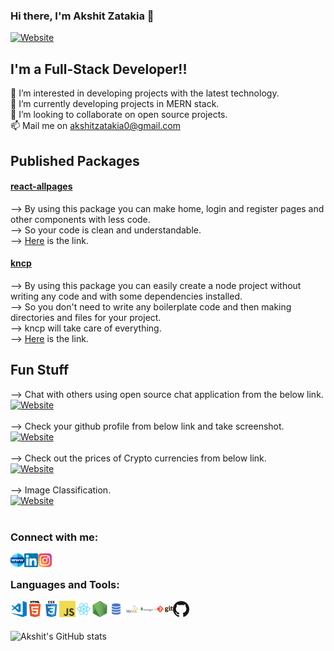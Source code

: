 ### Hi there, I'm Akshit Zatakia  👋

[![Website](https://img.shields.io/badge/-akshit--zatakia.github.io-red)](https://akshit-zatakia.github.io)

## I'm a Full-Stack Developer!!

 👀 I’m interested in developing projects with the latest technology.<br>
 🌱 I’m currently developing projects in MERN stack.<br>
 💞️ I’m looking to collaborate on open source projects.<br>
 📫 Mail me on akshitzatakia0@gmail.com <br> 

## Published Packages
#### <a href="https://www.npmjs.com/package/react-allpages" target="_blank">react-allpages</a>
--> By using this package you can make home, login and register pages and other components with less code.<br>
--> So your code is clean and understandable.<br>
--> <a href="https://www.npmjs.com/package/react-allpages" target="_blank">Here</a> is the link.

#### <a href="https://www.npmjs.com/package/kncp" target="_blank">kncp</a>
--> By using this package you can easily create a node project without writing any code and with some dependencies installed. <br>
--> So you don't need to write any boilerplate code and then making directories and files for your project. <br>
--> kncp will take care of everything.<br>
--> <a href="https://www.npmjs.com/package/kncp" target="_blank">Here</a> is the link.

## Fun Stuff
--> Chat with others using open source chat application from the below link.<br>
[![Website](https://img.shields.io/badge/-do--vartalap-blue)](https://do-vartalap.herokuapp.com/)<br><br>
--> Check your github profile from below link and take screenshot.<br>
[![Website](https://img.shields.io/badge/-git--profile-blue)](https://akshit-zatakia.github.io/git-profile/)<br><br>
--> Check out the prices of Crypto currencies from below link.<br>
[![Website](https://img.shields.io/badge/-crypto-blue)](https://crypto-nextjs.vercel.app/)<br><br>
--> Image Classification.<br>
[![Website](https://img.shields.io/badge/-image--classification-blue)](https://akshit-zatakia.github.io/image-classification/)<br><br>


### Connect with me:

[<img align="left" alt="" width="22px" src="https://github.com/Akshit-Zatakia/Akshit-Zatakia/blob/main/assests/website.svg" />][website]
[<img align="left" alt="" width="22px" src="https://github.com/Akshit-Zatakia/Akshit-Zatakia/blob/main/assests/linkedin.svg" />][linkedin]
[<img align="left" alt="" width="22px" src="https://github.com/Akshit-Zatakia/Akshit-Zatakia/blob/main/assests/instagram.svg" />][instagram]

<br />

### Languages and Tools:

[<img align="left" alt="Visual Studio Code" width="26px" src="https://raw.githubusercontent.com/github/explore/80688e429a7d4ef2fca1e82350fe8e3517d3494d/topics/visual-studio-code/visual-studio-code.png" />][website]
[<img align="left" alt="HTML5" width="26px" src="https://raw.githubusercontent.com/github/explore/80688e429a7d4ef2fca1e82350fe8e3517d3494d/topics/html/html.png" />][website]
[<img align="left" alt="CSS3" width="26px" src="https://raw.githubusercontent.com/github/explore/80688e429a7d4ef2fca1e82350fe8e3517d3494d/topics/css/css.png" />][website]
[<img align="left" alt="JavaScript" width="26px" src="https://raw.githubusercontent.com/github/explore/80688e429a7d4ef2fca1e82350fe8e3517d3494d/topics/javascript/javascript.png" />][website]
[<img align="left" alt="React" width="26px" src="https://raw.githubusercontent.com/github/explore/80688e429a7d4ef2fca1e82350fe8e3517d3494d/topics/react/react.png" />][website]
[<img align="left" alt="Node.js" width="26px" src="https://raw.githubusercontent.com/github/explore/80688e429a7d4ef2fca1e82350fe8e3517d3494d/topics/nodejs/nodejs.png" />][website]
[<img align="left" alt="SQL" width="26px" src="https://raw.githubusercontent.com/github/explore/80688e429a7d4ef2fca1e82350fe8e3517d3494d/topics/sql/sql.png" />][website]
[<img align="left" alt="MySQL" width="26px" src="https://raw.githubusercontent.com/github/explore/80688e429a7d4ef2fca1e82350fe8e3517d3494d/topics/mysql/mysql.png" />][website]
[<img align="left" alt="MongoDB" width="26px" src="https://raw.githubusercontent.com/github/explore/80688e429a7d4ef2fca1e82350fe8e3517d3494d/topics/mongodb/mongodb.png" />][website]
[<img align="left" alt="Git" width="26px" src="https://raw.githubusercontent.com/github/explore/80688e429a7d4ef2fca1e82350fe8e3517d3494d/topics/git/git.png" />][website]
[<img align="left" alt="GitHub" width="26px" src="https://raw.githubusercontent.com/github/explore/78df643247d429f6cc873026c0622819ad797942/topics/github/github.png" />][website]

<br />
<br />

![Akshit's GitHub stats](https://github-readme-stats.vercel.app/api?username=Akshit-Zatakia&theme=tokyonight&show_icons=true)

[website]: https://akshit-zatakia.github.io/
[instagram]: https://www.instagram.com/invites/contact/?i=1hwg8aeuwom9f&utm_content=kw0asmz
[linkedin]: https://www.linkedin.com/in/akshit-zatakia-7504631b2/
